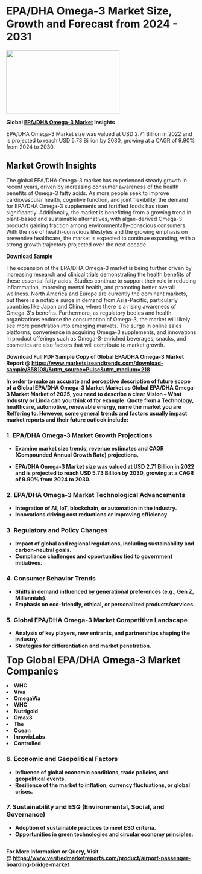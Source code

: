 <H1>EPA/DHA Omega-3 Market Size, Growth and Forecast from 2024 - 2031</H1><img class="aligncenter size-medium wp-image-584254" src="https://thirdeyenews.in/wp-content/uploads/2024/09/Global-Market-Research-300x168.jpeg" alt="" width="300" height="168" /><p><strong>Global&nbsp;<a href="https://www.marketsizeandtrends.com/download-sample/858108/&amp;utm_source=Pulse&amp;utm_medium=218">EPA/DHA Omega-3 Market</a> Insights</strong></p><p>EPA/DHA Omega-3 Market size was valued at USD 2.71 Billion in 2022 and is projected to reach USD 5.73 Billion by 2030, growing at a CAGR of 9.90% from 2024 to 2030.</p><p><h2>Market Growth Insights</h2> <p>The global EPA/DHA Omega-3 market has experienced steady growth in recent years, driven by increasing consumer awareness of the health benefits of Omega-3 fatty acids. As more people seek to improve cardiovascular health, cognitive function, and joint flexibility, the demand for EPA/DHA Omega-3 supplements and fortified foods has risen significantly. Additionally, the market is benefitting from a growing trend in plant-based and sustainable alternatives, with algae-derived Omega-3 products gaining traction among environmentally-conscious consumers. With the rise of health-conscious lifestyles and the growing emphasis on preventive healthcare, the market is expected to continue expanding, with a strong growth trajectory projected over the next decade.</p> <p><strong>Download Sample</strong></p> <p>The expansion of the EPA/DHA Omega-3 market is being further driven by increasing research and clinical trials demonstrating the health benefits of these essential fatty acids. Studies continue to support their role in reducing inflammation, improving mental health, and promoting better overall wellness. North America and Europe are currently the dominant markets, but there is a notable surge in demand from Asia-Pacific, particularly countries like Japan and China, where there is a rising awareness of Omega-3's benefits. Furthermore, as regulatory bodies and health organizations endorse the consumption of Omega-3, the market will likely see more penetration into emerging markets. The surge in online sales platforms, convenience in acquiring Omega-3 supplements, and innovations in product offerings such as Omega-3-enriched beverages, snacks, and cosmetics are also factors that will contribute to market growth.</p> <p><strong></p><p><span class=""><strong>Download Full PDF Sample Copy of Global EPA/DHA Omega-3 Market Report</strong> @ <a href="https://www.marketsizeandtrends.com/download-sample/858108/&amp;utm_source=Pulse&amp;utm_medium=218" target="_blank">https://www.marketsizeandtrends.com/download-sample/858108/&amp;utm_source=Pulse&amp;utm_medium=218</a></span></p><p>In order to make an accurate and perceptive description of future scope of a Global&nbsp;EPA/DHA Omega-3 Market Market as Global&nbsp;EPA/DHA Omega-3 Market Market of 2025, you need to describe a clear Vision &ndash; What Industry or Linda can you think of for example: Quote from a Technology, healthcare, automotive, renewable energy, name the market you are Reffering to. However, some general trends and factors usually impact market reports and their future outlook include:</p><h3>1.&nbsp;<strong>EPA/DHA Omega-3 Market Growth Projections</strong></h3><ul><li>Examine market size trends, revenue estimates and CAGR (Compounded Annual Growth Rate) projections.</li><li><p>EPA/DHA Omega-3 Market size was valued at USD 2.71 Billion in 2022 and is projected to reach USD 5.73 Billion by 2030, growing at a CAGR of 9.90% from 2024 to 2030.</p></li></ul><h3>2.&nbsp;<strong>EPA/DHA Omega-3 Market Technological Advancements</strong></h3><ul><li>Integration of AI, IoT, blockchain, or automation in the industry.</li><li>Innovations driving cost reductions or improving efficiency.</li></ul><h3>3.&nbsp;<strong>Regulatory and Policy Changes</strong></h3><ul><li>Impact of global and regional regulations, including sustainability and carbon-neutral goals.</li><li>Compliance challenges and opportunities tied to government initiatives.</li></ul><h3>4.&nbsp;<strong>Consumer Behavior Trends</strong></h3><ul><li>Shifts in demand influenced by generational preferences (e.g., Gen Z, Millennials).</li><li>Emphasis on eco-friendly, ethical, or personalized products/services.</li></ul><h3>5.&nbsp;<strong>Global EPA/DHA Omega-3 Market Competitive Landscape</strong></h3><ul><li>Analysis of key players, new entrants, and partnerships shaping the industry.</li><li>Strategies for differentiation and market penetration.</li></ul><p data-pm-slice="1 1 []"><span style="color: inherit; font-family: inherit; font-size: 25px;">Top Global EPA/DHA Omega-3 Market Companies</span></p><div class="" data-test-id=""><p><li>WHC</li><li> Viva</li><li> OmegaVia</li><li> WHC</li><li> Nutrigold</li><li> Omax3</li><li> The</li><li> Ocean</li><li> InnovixLabs</li><li> Controlled</li></p></div><h3>6.&nbsp;<strong>Economic and Geopolitical Factors</strong></h3><ul><li>Influence of global economic conditions, trade policies, and geopolitical events.</li><li>Resilience of the market to inflation, currency fluctuations, or global crises.</li></ul><h3>7.&nbsp;<strong>Sustainability and ESG (Environmental, Social, and Governance)</strong></h3><ul><li>Adoption of sustainable practices to meet ESG criteria.</li><li>Opportunities in green technologies and circular economy principles.</li></ul><h2><strong style="font-size: 14px;">For More Information or Query, Visit @&nbsp;</strong><a style="background-color: #ffffff; font-size: 14px;" href="https://www.marketsizeandtrends.com/report/epa-dha-omega-3-market/" target="_blank">https://www.verifiedmarketreports.com/product/airport-passenger-boarding-bridge-market</a></h2>
